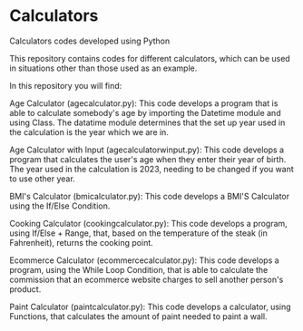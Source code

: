 # Calculators
Calculators codes developed using Python

This repository contains codes for different calculators, which can be used in situations other than those used as an example.

In this repository you will find:

Age Calculator (agecalculator.py): This code develops a program that is able to calculate somebody's age by importing the Datetime module and using Class. The datatime module determines that the set up year used in the calculation is the year which we are in.

Age Calculator with Input (agecalculatorwinput.py): This code develops a program that calculates the user's age when they enter their year of birth. The year used in the calculation is 2023, needing to be changed if you want to use other year.

BMI's Calculator (bmicalculator.py): This code develops a BMI'S Calculator using the If/Else Condition.

Cooking Calculator (cookingcalculator.py): This code develops a program, using If/Else + Range, that, based on the temperature of the steak (in Fahrenheit), returns the cooking point.

Ecommerce Calculator (ecommercecalculator.py): This code develops a program, using the While Loop Condition, that is able to calculate the commission that an ecommerce website charges to sell another person's product.

Paint Calculator (paintcalculator.py): This code develops a calculator, using Functions, that calculates the amount of paint needed to paint a wall.
